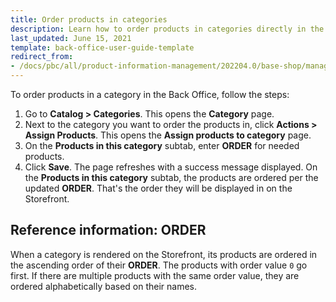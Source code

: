 ```yaml
---
title: Order products in categories
description: Learn how to order products in categories directly in the Spryker Cloud Commerce OS Back Office.
last_updated: June 15, 2021
template: back-office-user-guide-template
redirect_from:
- /docs/pbc/all/product-information-management/202204.0/base-shop/manage-in-the-back-office/categories/order-products-in-categories.html
---
```


To order products in a category in the Back Office, follow the steps:

1. Go to **Catalog&nbsp;<span aria-label="and then">></span> Categories**.
    This opens the **Category** page.
2. Next to the category you want to order the products in, click **Actions&nbsp;<span aria-label="and then">></span> Assign Products**.
    This opens the **Assign products to category** page.
3. On the **Products in this category** subtab, enter **ORDER** for needed products.
4. Click **Save**.
    The page refreshes with a success message displayed. On the **Products in this category** subtab, the products are ordered per the updated **ORDER**. That's the order they will be displayed in on the Storefront.

## Reference information: ORDER

When a category is rendered on the Storefront, its products are ordered in the ascending order of their **ORDER**. The products with order value `0` go first. If there are multiple products with the same order value, they are ordered alphabetically based on their names.
